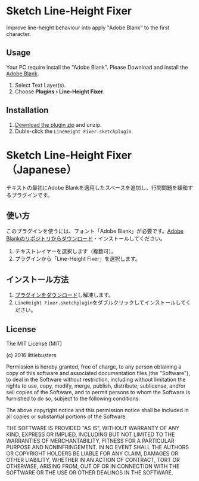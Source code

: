 Sketch Line-Height Fixer
========================

Improve line-height behaviour into apply "Adobe Blank" to the first character.

## Usage

Your PC require install the "Adobe Blank". Please Download and install the [Adobe Blank][3].

1. Select Text Layer(s).
1. Choose **Plugins › Line-Height Fixer**.

## Installation

1. [Download the plugin zip][2] and unzip.
1. Duble-click the `LineHeight Fixer.sketchplugin`. 

Sketch Line-Height Fixer（Japanese）
===================================

テキストの最初にAdobe Blankを適用したスペースを追加し、行間問題を緩和するプラグインです。

## 使い方

このプラグインを使うには、フォント「Adobe Blank」が必要です。[Adobe Blankのリポジトリからダウンロード][3]・インストールしてください。

1. テキストレイヤーを選択します（複数可）。
1. プラグインから「Line-Height Fixer」を選択します。

## インストール方法

1. [プラグインをダウンロード][2]し解凍します。
1. `LineHeight Fixer.sketchplugin`をダブルクリックしてインストールしてください。

## License

The MIT License (MIT)

(c) 2016 littlebusters

Permission is hereby granted, free of charge, to any person obtaining a copy
of this software and associated documentation files (the "Software"), to deal
in the Software without restriction, including without limitation the rights
to use, copy, modify, merge, publish, distribute, sublicense, and/or sell
copies of the Software, and to permit persons to whom the Software is
furnished to do so, subject to the following conditions:

The above copyright notice and this permission notice shall be included in all
copies or substantial portions of the Software.

THE SOFTWARE IS PROVIDED "AS IS", WITHOUT WARRANTY OF ANY KIND, EXPRESS OR
IMPLIED, INCLUDING BUT NOT LIMITED TO THE WARRANTIES OF MERCHANTABILITY,
FITNESS FOR A PARTICULAR PURPOSE AND NONINFRINGEMENT. IN NO EVENT SHALL THE
AUTHORS OR COPYRIGHT HOLDERS BE LIABLE FOR ANY CLAIM, DAMAGES OR OTHER
LIABILITY, WHETHER IN AN ACTION OF CONTRACT, TORT OR OTHERWISE, ARISING FROM,
OUT OF OR IN CONNECTION WITH THE SOFTWARE OR THE USE OR OTHER DEALINGS IN THE
SOFTWARE.

 [1]: https://github.com/littlebusters/Sketch-Line-Height-Fixer/tree/for-sketch3.5.x
 [2]: https://github.com/littlebusters/Sketch-Line-Height-Fixer/archive/master.zip
 [3]: https://github.com/adobe-fonts/adobe-blank
